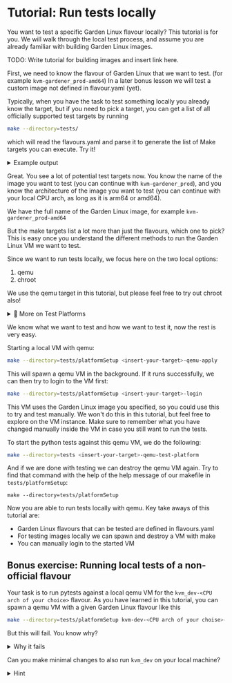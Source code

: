 # Tutorial: Run tests locally 

You want to test a specific Garden Linux flavour locally? This tutorial is for you. 
We will walk through the local test process, and assume you are already familiar with building Garden Linux images.

TODO: Write tutorial for building images and insert link here.

First, we need to know the flavour of Garden Linux that we want to test. (for example `kvm-gardener_prod-amd64`) 
In a later bonus lesson we will test a custom image not defined in flavour.yaml (yet).  

Typically, when you have the task to test something locally you already know the target, but if you need to pick a target, you can get a list of all officially supported test targets by running

```bash
make --directory=tests/
```
which will read the flavours.yaml and parse it to generate the list of Make targets you can execute. Try it!

<details>
  <summary>Example output</summary>
  <pre>Usage: make [target]

  general targets:
  help					List available tasks of the project                                     
  all					Run all platform tests                                                   

  Available Chroot Test targets for Official Flavors:

  base Chroot tests targets:
    base-amd64-chroot-test                                                        Run bootstrap/base Chroot tests for amd64
    base-arm64-chroot-test                                                        Run bootstrap/base Chroot tests for arm64
    container-amd64-chroot-test                                                   Run base container Chroot tests for amd64
    container-arm64-chroot-test                                                   Run base container Chroot tests for arm64

  bare flavor Container tests targets:
    bare-libc-amd64-container-test                                                Run Container tests bare-libc-amd64
    bare-libc-arm64-container-test                                                Run Container tests bare-libc-arm64
    bare-nodejs-amd64-container-test                                              Run Container tests bare-nodejs-amd64
    bare-nodejs-arm64-container-test                                              Run Container tests bare-nodejs-arm64
    bare-python-amd64-container-test                                              Run Container tests bare-python-amd64
    bare-python-arm64-container-test                                              Run Container tests bare-python-arm64
    bare-sapmachine-amd64-container-test                                          Run Container tests bare-sapmachine-amd64
    bare-sapmachine-arm64-container-test                                          Run Container tests bare-sapmachine-arm64

  image flavor Chroot tests targets:
    ali-gardener_prod-amd64-chroot-test                                           Run Chroot tests ali-gardener_prod-amd64
    aws-gardener_prod-amd64-chroot-test                                           Run Chroot tests aws-gardener_prod-amd64
    aws-gardener_prod-arm64-chroot-test                                           Run Chroot tests aws-gardener_prod-arm64
    aws-gardener_prod_tpm2_trustedboot-amd64-chroot-test                          Run Chroot tests aws-gardener_prod_tpm2_trustedboot-amd64
    aws-gardener_prod_tpm2_trustedboot-arm64-chroot-test                          Run Chroot tests aws-gardener_prod_tpm2_trustedboot-arm64
    aws-gardener_prod_trustedboot-amd64-chroot-test                               Run Chroot tests aws-gardener_prod_trustedboot-amd64
    aws-gardener_prod_trustedboot-arm64-chroot-test                               Run Chroot tests aws-gardener_prod_trustedboot-arm64
    azure-gardener_prod-amd64-chroot-test                                         Run Chroot tests azure-gardener_prod-amd64
    azure-gardener_prod-arm64-chroot-test                                         Run Chroot tests azure-gardener_prod-arm64
    azure-gardener_prod_tpm2_trustedboot-amd64-chroot-test                        Run Chroot tests azure-gardener_prod_tpm2_trustedboot-amd64
    azure-gardener_prod_tpm2_trustedboot-arm64-chroot-test                        Run Chroot tests azure-gardener_prod_tpm2_trustedboot-arm64
    azure-gardener_prod_trustedboot-amd64-chroot-test                             Run Chroot tests azure-gardener_prod_trustedboot-amd64
    azure-gardener_prod_trustedboot-arm64-chroot-test                             Run Chroot tests azure-gardener_prod_trustedboot-arm64
    container-amd64-chroot-test                                                   Run Chroot tests container-amd64
    container-arm64-chroot-test                                                   Run Chroot tests container-arm64
    gcp-gardener_prod-amd64-chroot-test                                           Run Chroot tests gcp-gardener_prod-amd64
    gcp-gardener_prod-arm64-chroot-test                                           Run Chroot tests gcp-gardener_prod-arm64
    gcp-gardener_prod_tpm2_trustedboot-amd64-chroot-test                          Run Chroot tests gcp-gardener_prod_tpm2_trustedboot-amd64
    gcp-gardener_prod_tpm2_trustedboot-arm64-chroot-test                          Run Chroot tests gcp-gardener_prod_tpm2_trustedboot-arm64
    gcp-gardener_prod_trustedboot-amd64-chroot-test                               Run Chroot tests gcp-gardener_prod_trustedboot-amd64
    gcp-gardener_prod_trustedboot-arm64-chroot-test                               Run Chroot tests gcp-gardener_prod_trustedboot-arm64
    gdch-gardener_prod-amd64-chroot-test                                          Run Chroot tests gdch-gardener_prod-amd64
    gdch-gardener_prod-arm64-chroot-test                                          Run Chroot tests gdch-gardener_prod-arm64
    kvm-gardener_prod-amd64-chroot-test                                           Run Chroot tests kvm-gardener_prod-amd64
    kvm-gardener_prod-arm64-chroot-test                                           Run Chroot tests kvm-gardener_prod-arm64
    kvm-gardener_prod_tpm2_trustedboot-amd64-chroot-test                          Run Chroot tests kvm-gardener_prod_tpm2_trustedboot-amd64
    kvm-gardener_prod_tpm2_trustedboot-arm64-chroot-test                          Run Chroot tests kvm-gardener_prod_tpm2_trustedboot-arm64
    kvm-gardener_prod_trustedboot-amd64-chroot-test                               Run Chroot tests kvm-gardener_prod_trustedboot-amd64
    kvm-gardener_prod_trustedboot-arm64-chroot-test                               Run Chroot tests kvm-gardener_prod_trustedboot-arm64
    metal-capi-amd64-chroot-test                                                  Run Chroot tests metal-capi-amd64
    metal-capi-arm64-chroot-test                                                  Run Chroot tests metal-capi-arm64
    metal-gardener_prod-amd64-chroot-test                                         Run Chroot tests metal-gardener_prod-amd64
    metal-gardener_prod-arm64-chroot-test                                         Run Chroot tests metal-gardener_prod-arm64
    metal-gardener_prod_tpm2_trustedboot-amd64-chroot-test                        Run Chroot tests metal-gardener_prod_tpm2_trustedboot-amd64
    metal-gardener_prod_tpm2_trustedboot-arm64-chroot-test                        Run Chroot tests metal-gardener_prod_tpm2_trustedboot-arm64
    metal-gardener_prod_trustedboot-amd64-chroot-test                             Run Chroot tests metal-gardener_prod_trustedboot-amd64
    metal-gardener_prod_trustedboot-arm64-chroot-test                             Run Chroot tests metal-gardener_prod_trustedboot-arm64
    metal-gardener_pxe-amd64-chroot-test                                          Run Chroot tests metal-gardener_pxe-amd64
    metal-gardener_pxe-arm64-chroot-test                                          Run Chroot tests metal-gardener_pxe-arm64
    metal-vhost-amd64-chroot-test                                                 Run Chroot tests metal-vhost-amd64
    metal-vhost-arm64-chroot-test                                                 Run Chroot tests metal-vhost-arm64
    metal_pxe-amd64-chroot-test                                                   Run Chroot tests metal_pxe-amd64
    metal_pxe-arm64-chroot-test                                                   Run Chroot tests metal_pxe-arm64
    openstack-gardener_prod-amd64-chroot-test                                     Run Chroot tests openstack-gardener_prod-amd64
    openstack-gardener_prod-arm64-chroot-test                                     Run Chroot tests openstack-gardener_prod-arm64
    openstackbaremetal-gardener_prod-amd64-chroot-test                            Run Chroot tests openstackbaremetal-gardener_prod-amd64
    openstackbaremetal-gardener_prod-arm64-chroot-test                            Run Chroot tests openstackbaremetal-gardener_prod-arm64
    vmware-gardener_prod-amd64-chroot-test                                        Run Chroot tests vmware-gardener_prod-amd64
    vmware-gardener_prod-arm64-chroot-test                                        Run Chroot tests vmware-gardener_prod-arm64

  Available Platform Test targets for Official Flavors:

  Qemu Provisioner Platform Tests targets:
    ali-gardener_prod-amd64-qemu-test-platform                                    Run platform tests build with Qemu for ali-gardener_prod-amd64
    aws-gardener_prod-amd64-qemu-test-platform                                    Run platform tests build with Qemu for aws-gardener_prod-amd64
    aws-gardener_prod-arm64-qemu-test-platform                                    Run platform tests build with Qemu for aws-gardener_prod-arm64
    aws-gardener_prod_tpm2_trustedboot-amd64-qemu-test-platform                   Run platform tests build with Qemu for aws-gardener_prod_tpm2_trustedboot-amd64
    aws-gardener_prod_tpm2_trustedboot-arm64-qemu-test-platform                   Run platform tests build with Qemu for aws-gardener_prod_tpm2_trustedboot-arm64
    aws-gardener_prod_trustedboot-amd64-qemu-test-platform                        Run platform tests build with Qemu for aws-gardener_prod_trustedboot-amd64
    aws-gardener_prod_trustedboot-arm64-qemu-test-platform                        Run platform tests build with Qemu for aws-gardener_prod_trustedboot-arm64
    azure-gardener_prod-amd64-qemu-test-platform                                  Run platform tests build with Qemu for azure-gardener_prod-amd64
    azure-gardener_prod-arm64-qemu-test-platform                                  Run platform tests build with Qemu for azure-gardener_prod-arm64
    azure-gardener_prod_tpm2_trustedboot-amd64-qemu-test-platform                 Run platform tests build with Qemu for azure-gardener_prod_tpm2_trustedboot-amd64
    azure-gardener_prod_tpm2_trustedboot-arm64-qemu-test-platform                 Run platform tests build with Qemu for azure-gardener_prod_tpm2_trustedboot-arm64
    azure-gardener_prod_trustedboot-amd64-qemu-test-platform                      Run platform tests build with Qemu for azure-gardener_prod_trustedboot-amd64
    azure-gardener_prod_trustedboot-arm64-qemu-test-platform                      Run platform tests build with Qemu for azure-gardener_prod_trustedboot-arm64
    container-amd64-qemu-test-platform                                            Run platform tests build with Qemu for container-amd64
    container-arm64-qemu-test-platform                                            Run platform tests build with Qemu for container-arm64
    gcp-gardener_prod-amd64-qemu-test-platform                                    Run platform tests build with Qemu for gcp-gardener_prod-amd64
    gcp-gardener_prod-arm64-qemu-test-platform                                    Run platform tests build with Qemu for gcp-gardener_prod-arm64
    gcp-gardener_prod_tpm2_trustedboot-amd64-qemu-test-platform                   Run platform tests build with Qemu for gcp-gardener_prod_tpm2_trustedboot-amd64
    gcp-gardener_prod_tpm2_trustedboot-arm64-qemu-test-platform                   Run platform tests build with Qemu for gcp-gardener_prod_tpm2_trustedboot-arm64
    gcp-gardener_prod_trustedboot-amd64-qemu-test-platform                        Run platform tests build with Qemu for gcp-gardener_prod_trustedboot-amd64
    gcp-gardener_prod_trustedboot-arm64-qemu-test-platform                        Run platform tests build with Qemu for gcp-gardener_prod_trustedboot-arm64
    gdch-gardener_prod-amd64-qemu-test-platform                                   Run platform tests build with Qemu for gdch-gardener_prod-amd64
    gdch-gardener_prod-arm64-qemu-test-platform                                   Run platform tests build with Qemu for gdch-gardener_prod-arm64
    kvm-gardener_prod-amd64-qemu-test-platform                                    Run platform tests build with Qemu for kvm-gardener_prod-amd64
    kvm-gardener_prod-arm64-qemu-test-platform                                    Run platform tests build with Qemu for kvm-gardener_prod-arm64
    kvm-gardener_prod_tpm2_trustedboot-amd64-qemu-test-platform                   Run platform tests build with Qemu for kvm-gardener_prod_tpm2_trustedboot-amd64
    kvm-gardener_prod_tpm2_trustedboot-arm64-qemu-test-platform                   Run platform tests build with Qemu for kvm-gardener_prod_tpm2_trustedboot-arm64
    kvm-gardener_prod_trustedboot-amd64-qemu-test-platform                        Run platform tests build with Qemu for kvm-gardener_prod_trustedboot-amd64
    kvm-gardener_prod_trustedboot-arm64-qemu-test-platform                        Run platform tests build with Qemu for kvm-gardener_prod_trustedboot-arm64
    metal-capi-amd64-qemu-test-platform                                           Run platform tests build with Qemu for metal-capi-amd64
    metal-capi-arm64-qemu-test-platform                                           Run platform tests build with Qemu for metal-capi-arm64
    metal-gardener_prod-amd64-qemu-test-platform                                  Run platform tests build with Qemu for metal-gardener_prod-amd64
    metal-gardener_prod-arm64-qemu-test-platform                                  Run platform tests build with Qemu for metal-gardener_prod-arm64
    metal-gardener_prod_tpm2_trustedboot-amd64-qemu-test-platform                 Run platform tests build with Qemu for metal-gardener_prod_tpm2_trustedboot-amd64
    metal-gardener_prod_tpm2_trustedboot-arm64-qemu-test-platform                 Run platform tests build with Qemu for metal-gardener_prod_tpm2_trustedboot-arm64
    metal-gardener_prod_trustedboot-amd64-qemu-test-platform                      Run platform tests build with Qemu for metal-gardener_prod_trustedboot-amd64
    metal-gardener_prod_trustedboot-arm64-qemu-test-platform                      Run platform tests build with Qemu for metal-gardener_prod_trustedboot-arm64
    metal-gardener_pxe-amd64-qemu-test-platform                                   Run platform tests build with Qemu for metal-gardener_pxe-amd64
    metal-gardener_pxe-arm64-qemu-test-platform                                   Run platform tests build with Qemu for metal-gardener_pxe-arm64
    metal-vhost-amd64-qemu-test-platform                                          Run platform tests build with Qemu for metal-vhost-amd64
    metal-vhost-arm64-qemu-test-platform                                          Run platform tests build with Qemu for metal-vhost-arm64
    metal_pxe-amd64-qemu-test-platform                                            Run platform tests build with Qemu for metal_pxe-amd64
    metal_pxe-arm64-qemu-test-platform                                            Run platform tests build with Qemu for metal_pxe-arm64
    openstack-gardener_prod-amd64-qemu-test-platform                              Run platform tests build with Qemu for openstack-gardener_prod-amd64
    openstack-gardener_prod-arm64-qemu-test-platform                              Run platform tests build with Qemu for openstack-gardener_prod-arm64
    openstackbaremetal-gardener_prod-amd64-qemu-test-platform                     Run platform tests build with Qemu for openstackbaremetal-gardener_prod-amd64
    openstackbaremetal-gardener_prod-arm64-qemu-test-platform                     Run platform tests build with Qemu for openstackbaremetal-gardener_prod-arm64
    vmware-gardener_prod-amd64-qemu-test-platform                                 Run platform tests build with Qemu for vmware-gardener_prod-amd64
    vmware-gardener_prod-arm64-qemu-test-platform                                 Run platform tests build with Qemu for vmware-gardener_prod-arm64

  Tofu Provisioner Platform Tests targets:
    ali-gardener_prod-amd64-tofu-test-platform                                    Run platform tests build with OpenTofu for ali-gardener_prod-amd64
    aws-gardener_prod-amd64-tofu-test-platform                                    Run platform tests build with OpenTofu for aws-gardener_prod-amd64
    aws-gardener_prod-arm64-tofu-test-platform                                    Run platform tests build with OpenTofu for aws-gardener_prod-arm64
    aws-gardener_prod_tpm2_trustedboot-amd64-tofu-test-platform                   Run platform tests build with OpenTofu for aws-gardener_prod_tpm2_trustedboot-amd64
    aws-gardener_prod_tpm2_trustedboot-arm64-tofu-test-platform                   Run platform tests build with OpenTofu for aws-gardener_prod_tpm2_trustedboot-arm64
    aws-gardener_prod_trustedboot-amd64-tofu-test-platform                        Run platform tests build with OpenTofu for aws-gardener_prod_trustedboot-amd64
    aws-gardener_prod_trustedboot-arm64-tofu-test-platform                        Run platform tests build with OpenTofu for aws-gardener_prod_trustedboot-arm64
    azure-gardener_prod-amd64-tofu-test-platform                                  Run platform tests build with OpenTofu for azure-gardener_prod-amd64
    azure-gardener_prod-arm64-tofu-test-platform                                  Run platform tests build with OpenTofu for azure-gardener_prod-arm64
    azure-gardener_prod_tpm2_trustedboot-amd64-tofu-test-platform                 Run platform tests build with OpenTofu for azure-gardener_prod_tpm2_trustedboot-amd64
    azure-gardener_prod_tpm2_trustedboot-arm64-tofu-test-platform                 Run platform tests build with OpenTofu for azure-gardener_prod_tpm2_trustedboot-arm64
    azure-gardener_prod_trustedboot-amd64-tofu-test-platform                      Run platform tests build with OpenTofu for azure-gardener_prod_trustedboot-amd64
    azure-gardener_prod_trustedboot-arm64-tofu-test-platform                      Run platform tests build with OpenTofu for azure-gardener_prod_trustedboot-arm64
    gcp-gardener_prod-amd64-tofu-test-platform                                    Run platform tests build with OpenTofu for gcp-gardener_prod-amd64
    gcp-gardener_prod-arm64-tofu-test-platform                                    Run platform tests build with OpenTofu for gcp-gardener_prod-arm64
    gcp-gardener_prod_tpm2_trustedboot-amd64-tofu-test-platform                   Run platform tests build with OpenTofu for gcp-gardener_prod_tpm2_trustedboot-amd64
    gcp-gardener_prod_tpm2_trustedboot-arm64-tofu-test-platform                   Run platform tests build with OpenTofu for gcp-gardener_prod_tpm2_trustedboot-arm64
    gcp-gardener_prod_trustedboot-amd64-tofu-test-platform                        Run platform tests build with OpenTofu for gcp-gardener_prod_trustedboot-amd64
    gcp-gardener_prod_trustedboot-arm64-tofu-test-platform                        Run platform tests build with OpenTofu for gcp-gardener_prod_trustedboot-arm64
  </pre>
</details>


Great. You see a lot of potential test targets now. You know the name of the image you want to test (you can continue with `kvm-gardener_prod`), and you know the architecture of the image you want to test (you can continue with your local CPU arch, as long as it is arm64 or amd64).

We have the full name of the Garden Linux image, for example `kvm-gardener_prod-amd64`

But the make targets list a lot more than just the flavours, which one to pick? 
This is easy once you understand the different methods to run the Garden Linux VM we want to test. 

Since we want to run tests locally, we focus here on the two local options:

1. qemu
2. chroot

We use the qemu target in this tutorial, but please feel free to try out chroot also! 

<details>
<summary>📘 More on Test Platforms</summary>
  For the full picture, you can go to the [test README](../../tests/README.md), there you can see all the test platforms and find a how to guide for each platform. 
</details>

We know what we want to test and how we want to test it, now the rest is very easy.

Starting a local VM with qemu:

```bash
make --directory=tests/platformSetup <insert-your-target>-qemu-apply
```
This will spawn a qemu VM in the background. If it runs successfully, we can then try to login to the VM first:

```bash
make --directory=tests/platformSetup <insert-your-target>-login
```

This VM uses the Garden Linux image you specified, so you could use this to try and test manually. We won't do this in this tutorial, but feel free to explore on the VM instance. Make sure to remember what you have changed manually inside the VM in case you still want to run the tests.


To start the python tests against this qemu VM, we do the following:
```bash
make --directory=tests <insert-your-target>-qemu-test-platform
```


And if we are done with testing we can destroy the qemu VM again. Try to find that command with the help of the help message of our makefile in `tests/platformSetup`: 
```
make --directory=tests/platformSetup
```

Now you are able to run tests locally with qemu. Key take aways of this tutorial are:
- Garden Linux flavours that can be tested are defined in flavours.yaml
- For testing images locally we can spawn and destroy a VM with make
- You can manually login to the started VM




## Bonus exercise: Running local tests of a non-official flavour
Your task is to run pytests against a local qemu VM for the `kvm_dev-<CPU arch of your choice>`
flavour.
As you have learned in this tutorial, you can spawn a qemu VM with a given Garden Linux flavour like this
```bash
make --directory=tests/platformSetup kvm-dev-<CPU arch of your choise>-qemu-apply
```
But this will fail. You know why?

<details>
  <summary>Why it fails</summary>
  Make targets parse the flavours.yaml. Only make targets exist for targets defined in the flavours.yaml
</details>

Can you make minimal changes to also run `kvm_dev` on your local machine? 

<details>
  <summary>Hint</summary>
  Edit flavours.yaml
</details>

